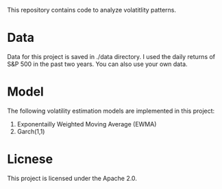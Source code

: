 This repository contains code to analyze volatitlity patterns.

# Data
Data for this project is saved in ./data directory. I used the daily returns of S&P 500 in the past two years. You can also use your own data.

# Model
The following volatility estimation models are implemented in this project:
1. Exponentailly Weighted Moving Average (EWMA)
2. Garch(1,1)

# Licnese
This project is licensed under the Apache 2.0.
